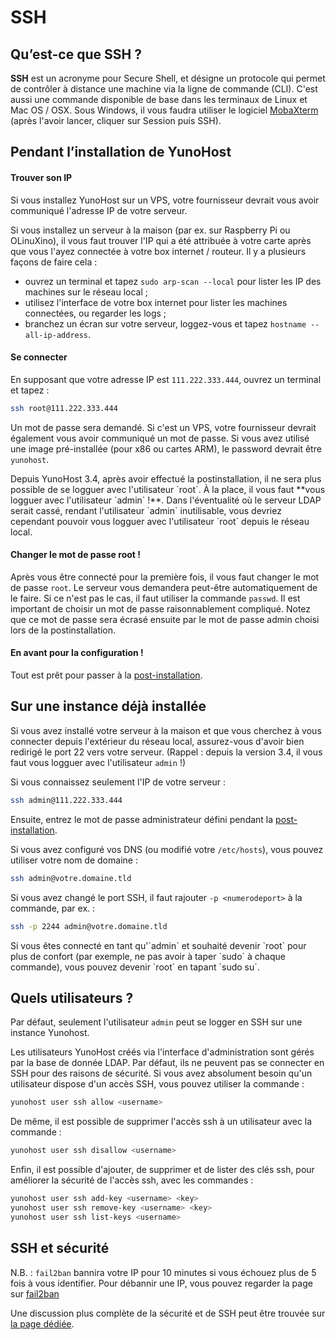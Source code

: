 # SSH

## Qu’est-ce que SSH ?

**SSH** est un acronyme pour Secure Shell, et désigne un protocole qui permet de contrôler à distance une machine via la ligne de commande (CLI). C'est aussi une commande disponible de base dans les terminaux de Linux et Mac OS / OSX. Sous Windows, il vous faudra utiliser le logiciel [MobaXterm](https://mobaxterm.mobatek.net/download-home-edition.html) (après l'avoir lancer, cliquer sur Session puis SSH).

## Pendant l’installation de YunoHost

#### Trouver son IP

Si vous installez YunoHost sur un VPS, votre fournisseur devrait vous avoir communiqué l'adresse IP de votre serveur. 

Si vous installez un serveur à la maison (par ex. sur Raspberry Pi ou OLinuXino), il vous faut trouver l'IP qui a été attribuée à votre carte après que vous l'ayez connectée à votre box internet / routeur. Il y a plusieurs façons de faire cela :

- ouvrez un terminal et tapez `sudo arp-scan --local` pour lister les IP des machines sur le réseau local ;
- utilisez l'interface de votre box internet pour lister les machines connectées, ou regarder les logs ;
- branchez un écran sur votre serveur, loggez-vous et tapez `hostname --all-ip-address`.

#### Se connecter

En supposant que votre adresse IP est `111.222.333.444`, ouvrez un terminal et tapez :

```bash
ssh root@111.222.333.444
```

Un mot de passe sera demandé. Si c'est un VPS, votre fournisseur devrait également vous avoir communiqué un mot de passe. Si vous avez utilisé une image pré-installée (pour x86 ou cartes ARM), le password devrait être `yunohost`.

<div class="alert alert-warning">
Depuis YunoHost 3.4, après avoir effectué la postinstallation, il ne sera plus possible de se logguer avec l'utilisateur `root`. À la place, il vous faut **vous logguer avec l'utilisateur `admin` !**. Dans l'éventualité où le serveur LDAP serait cassé, rendant l'utilisateur `admin` inutilisable, vous devriez cependant pouvoir vous logguer avec l'utilisateur `root` depuis le réseau local.
</div>

#### Changer le mot de passe root !

Après vous être connecté pour la première fois, il vous faut changer le mot de passe `root`. Le serveur vous demandera peut-être automatiquement de le faire. Si ce n'est pas le cas, il faut utiliser la commande `passwd`. Il est important de choisir un mot de passe raisonnablement compliqué. Notez que ce mot de passe sera écrasé ensuite par le mot de passe admin choisi lors de la postinstallation.

#### En avant pour la configuration !

Tout est prêt pour passer à la [post-installation](postinstall).

## Sur une instance déjà installée

Si vous avez installé votre serveur à la maison et que vous cherchez à vous connecter depuis l'extérieur du réseau local, assurez-vous d'avoir bien redirigé le port 22 vers votre serveur. (Rappel : depuis la version 3.4, il vous faut vous logguer avec l'utilisateur `admin` !)

Si vous connaissez seulement l'IP de votre serveur :

```bash
ssh admin@111.222.333.444
```

Ensuite, entrez le mot de passe administrateur défini pendant la [post-installation](postinstall).

Si vous avez configuré vos DNS (ou modifié votre `/etc/hosts`), vous pouvez utiliser votre nom de domaine :

```bash
ssh admin@votre.domaine.tld
```

Si vous avez changé le port SSH, il faut rajouter `-p <numerodeport>` à la commande, par ex. :

```bash
ssh -p 2244 admin@votre.domaine.tld
```

<div class="alert alert-info">
Si vous êtes connecté en tant qu'`admin` et souhaité devenir `root` pour plus de confort (par exemple, ne pas avoir à taper `sudo` à chaque commande), vous pouvez devenir `root` en tapant `sudo su`.
</div>

## Quels utilisateurs ?

Par défaut, seulement l'utilisateur `admin` peut se logger en SSH sur une instance Yunohost.

Les utilisateurs YunoHost créés via l'interface d'administration sont gérés par la base de donnée LDAP. Par défaut, ils ne peuvent pas se connecter en SSH pour des raisons de sécurité. Si vous avez absolument besoin qu'un utilisateur dispose d'un accès SSH, vous pouvez utiliser la commande :
```bash
yunohost user ssh allow <username>
```

De même, il est possible de supprimer l'accès ssh à un utilisateur avec la commande :
```bash
yunohost user ssh disallow <username>
```

Enfin, il est possible d'ajouter, de supprimer et de lister des clés ssh, pour améliorer la sécurité de l'accès ssh, avec les commandes :
```bash
yunohost user ssh add-key <username> <key>
yunohost user ssh remove-key <username> <key>
yunohost user ssh list-keys <username>
```

## SSH et sécurité

N.B. : `fail2ban` bannira votre IP pour 10 minutes si vous échouez plus de 5 fois à vous identifier. Pour débannir une IP, vous pouvez regarder la page sur [fail2ban](/fail2ban_fr)

Une discussion plus complète de la sécurité et de SSH peut être trouvée sur [la page dédiée](security_fr).
